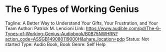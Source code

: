 # The 6 Types of Working Genius

Tagline: A Better Way to Understand Your Gifts, Your Frustration, and Your Team
Author: Patrick M. Lencioni
Link: https://www.audible.com/pd/The-6-Types-of-Working-Genius-Audiobook/B0B75NWHRN?action_code=ASSGB149080119000H&share_location=pdp
Status: Not started
Type: Audio Book, Book
Genre: Self Help